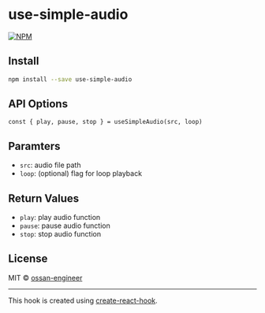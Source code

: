 # use-simple-audio

[![NPM](https://img.shields.io/npm/v/use-simple-audio.svg)](https://www.npmjs.com/package/use-simple-audio)

## Install

```bash
npm install --save use-simple-audio
```

## API Options

```
const { play, pause, stop } = useSimpleAudio(src, loop)
```

## Paramters

- `src`: audio file path
- `loop`: (optional) flag for loop playback

## Return Values

- `play`: play audio function
- `pause`: pause audio function
- `stop`: stop audio function

## License

MIT © [ossan-engineer](https://github.com/ossan-engineer)

---

This hook is created using [create-react-hook](https://github.com/hermanya/create-react-hook).
